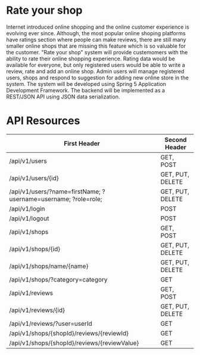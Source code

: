 # Rate your shop
Internet introduced online shopping and the online customer experience is evolving ever since.
Although, the most popular online shoping platforms have ratings section where people can make reviews, 
there are still many smaller online shops that are missing this feature which is so valuable for the customer.
"Rate your shop" system will provide custemomers with the ability to rate their online shopping experience.
Rating data would be available for everyone, but only registered users would be able to write a review, rate and add an online shop.
Admin users will manage registered users, shops and respond to suggestion for adding new online store in the system.
The system will be developed using Spring 5 Application Development Framework.
The backend will be implemented as a REST/JSON API using JSON data serialization.

# API Resources
First Header | Second Header
------------ | -------------
/api/v1/users | GET, POST
/api/v1/users/{id} | GET, PUT, DELETE
/api/v1/users/?name=firstName; ?username=username; ?role=role; | GET, PUT, DELETE
/api/v1/login | POST
/api/v1/logout | POST
/api/v1/shops | GET, POST
/api/v1/shops/{id} | GET, PUT, DELETE
/api/v1/shops/name/{name} | GET, PUT, DELETE
/api/v1/shops/?category=category | GET
/api/v1/reviews | GET, POST
/api/v1/reviews/{id} | GET, PUT, DELETE
/api/v1/reviews/?user=userId | GET
/api/v1/shops/{shopId}/reviews/{reviewId} | GET
/api/v1/shops/{shopId}/reviews/{reviewValue} | GET
